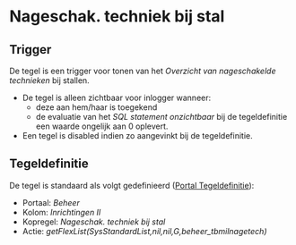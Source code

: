 # Nageschak. techniek bij stal

## Trigger

De tegel is een trigger voor tonen van het *Overzicht van nageschakelde technieken* bij stallen.

- De tegel is alleen zichtbaar voor inlogger wanneer:
  - deze aan hem/haar is toegekend
  - de evaluatie van het *SQL statement onzichtbaar* bij de tegeldefinitie een waarde ongelijk aan 0 oplevert.
- Een tegel is disabled indien zo aangevinkt bij de tegeldefinitie.

## Tegeldefinitie

De tegel is standaard als volgt gedefinieerd ([Portal Tegeldefinitie](/instellen_inrichten/portaldefinitie/portal_tegel.md)):

- Portaal: *Beheer*
- Kolom: *Inrichtingen II*
- Kopregel: *Nageschak. techniek bij stal*
- Actie: *getFlexList(SysStandardList,nil,nil,G,beheer_tbmilnagetech)*
